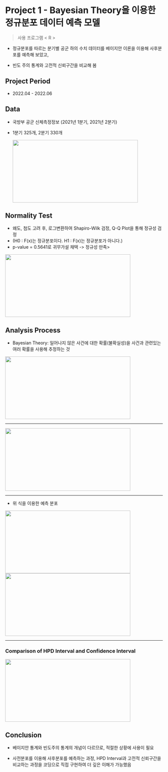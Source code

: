 # Project 1 - Bayesian Theory을 이용한 정규분포 데이터 예측 모델
> 사용 프로그램 < R >

* 정규분포를 따르는 분기별 공군 하의 수치 데이터를
베이지안 이론을 이용해 사후분포를 예측해 보았고,

* 빈도 주의 통계와 고전적 신뢰구간을 비교해 봄


## Project Period

* 2022.04 - 2022.06

## Data

* 국방부 공군 신체측정정보 (2021년 1분기, 2021년 2분기)
* 1분기 325개, 2분기 330개
  
  <img src="https://github.com/daehwan100/DaeHwan_Projects/assets/141620597/c957b73a-5cb4-43ba-8788-06298ee38d18.png" width="400" height="200"/>

## Normality Test

* 왜도, 첨도 고려 후, 로그변환하여 Shapiro-Wilk 검정, Q-Q Plot을 통해 정규성 검정
* (H0 : F(x)는 정규분포이다. 
   H1 : F(x)는 정규분포가 아니다.)
* p-value = 0.5641로 귀무가설 채택 -> 정규성 만족>

<img src="https://github.com/daehwan100/DaeHwan_Projects/assets/141620597/308c9ec5-636e-418e-9ab9-915692929208.png" width="400" height="200"/>

## Analysis Process

  - Bayesian Theory: 일어나지 않은 사건에 대한 확률(불확실성)을 사건과 관련있는 여러 확률을 사용해 추정하는 것

<img src="https://github.com/daehwan100/DaeHwan_Projects/assets/141620597/2c7b7c23-c272-40e9-85a5-05c2321563c5.png" width="400" height="200"/>

---

<img src="https://github.com/daehwan100/DaeHwan_Projects/assets/141620597/deaaea20-24e8-4fee-aafc-c35fdb826c73.png" width="400" height="200"/>

---

* 위 식을 이용한 예측 분포
<img src="https://github.com/daehwan100/DaeHwan_Projects/assets/141620597/70377fed-da87-4c52-8356-da8fe37a560d.png" width="400" height="200"/>

<img src="https://github.com/daehwan100/DaeHwan_Projects/assets/141620597/f0985eec-1e50-4013-bbe6-41f7104785d5.png" width="400" height="200"/>

---

### Comparison of HPD Interval and Confidence Interval
<img src="https://github.com/daehwan100/DaeHwan_Projects/assets/141620597/80a17985-d0b9-40b9-b597-140a6d163c96.png" width="400" height="200"/>

## Conclusion

* 베이지안 통계와 빈도주의 통계의 개념이 다르므로, 적절한 상황에 사용이 필요

* 사전분포를 이용해 사후분포를 예측하는 과정, HPD Interval과 고전적 신뢰구간을 비교하는 과정을 코딩으로 직접 구현하여 더 깊은 이해가 가능했음
  

